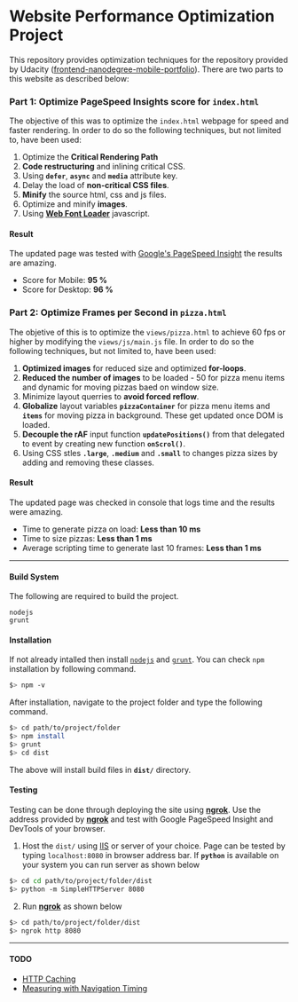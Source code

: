 Website Performance Optimization Project
=
This repository provides optimization techniques for the repository provided by Udacity ([frontend-nanodegree-mobile-portfolio](https://github.com/udacity/frontend-nanodegree-mobile-portfolio "Udacity's FrontEnd Nanodegree Project")). There are two parts to this website as described below:

### Part 1: Optimize PageSpeed Insights score for `index.html`

The objective of this was to optimize the `index.html` webpage for speed and faster rendering. In order to do so the following techniques, but not limited to, have been used:

1. Optimize the **Critical Rendering Path**
2. **Code restructuring** and inlining critical CSS.
3. Using **`defer`**, **`async`** and **`media`** attribute key.
4. Delay the load of **non-critical CSS files**.
5. **Minify** the source html, css and js files.
6. Optimize and minify **images**.
7. Using **[Web Font Loader](https://github.com/typekit/webfontloader)** javascript.

#### Result
The updated page was tested with [Google's PageSpeed Insight](https://developers.google.com/speed/pagespeed/insights/ "PageSpeed Insight") the results are amazing.

* Score for Mobile: **95 %**
* Score for Desktop: **96 %**



### Part 2: Optimize Frames per Second in `pizza.html`
The objetive of this is to optimize the `views/pizza.html` to achieve 60 fps or higher by modifying the `views/js/main.js` file. In order to do so the following techniques, but not limited to, have been used:

1. **Optimized images** for reduced size and optimized **for-loops**.
2. **Reduced the number of images** to be loaded - 50 for pizza menu items and dynamic for moving pizzas baed on window size.
3. Minimize layout querries to **avoid forced reflow**.
4. **Globalize** layout variables **`pizzaContainer`** for pizza menu items and **`items`** for moving pizza in background. These get updated once DOM is loaded.
5. **Decouple the rAF** input function **`updatePositions()`** from that delegated to event by creating new function **`onScrol()`**.
6. Using CSS stles **`.large`**, **`.medium`** and **`.small`** to changes pizza sizes by adding and removing these classes.


#### Result
The updated page was checked in console that logs time and the results were amazing.

* Time to generate pizza on load: **Less than 10 ms**
* Time to size pizzas: **Less than 1 ms**
* Average scripting time to generate last 10 frames: **Less than 1 ms**

***
#### Build System
The following are required to build the project.
```
nodejs
grunt
```
#### Installation
If not already intalled then install [`nodejs`](https://nodejs.org/en/download/) and [`grunt`](https://gruntjs.com/getting-started). You can check `npm` installation by following command.
```bash
$> npm -v
```
After installation, navigate to the project folder and type the following command.
```bash
$> cd path/to/project/folder
$> npm install
$> grunt
$> cd dist
```
The above will install build files in **`dist/`** directory.

#### Testing
Testing can be done through deploying the site using **[ngrok](https://ngrok.com/)**. Use the address provided by **[ngrok](https://ngrok.com/)** and test with Google PageSpeed Insight and DevTools of your browser. 

1. Host the `dist/` using [IIS](https://support.microsoft.com/en-gb/help/323972/how-to-set-up-your-first-iis-web-site "Internet Information Services") or server of your choice. Page can be tested by typing `localhost:8080` in browser address bar. If **`python`** is available on your system you can run server as shown below
```bash
$> cd cd path/to/project/folder/dist
$> python -m SimpleHTTPServer 8080 
```
2. Run **[ngrok](https://ngrok.com/)** as shown below
```bash
$> cd path/to/project/folder/dist
$> ngrok http 8080
```
***
#### TODO
* [HTTP Caching](https://developers.google.com/web/fundamentals/performance/optimizing-content-efficiency/http-caching.html)
* [Measuring with Navigation Timing](https://developers.google.com/web/fundamentals/performance/critical-rendering-path/measure-crp.html)


